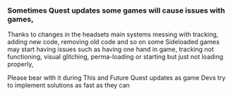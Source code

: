### Sometimes Quest updates some games will cause issues with games,
Thanks to changes in the headsets main systems messing with tracking, adding new code, removing old code and so on some Sideloaded games may start having issues such as having one hand in game, tracking not functioning, visual glitching, perma-loading or starting but just not loading properly,

Please bear with it during This and Future Quest updates as game Devs try to implement solutions as fast as they can